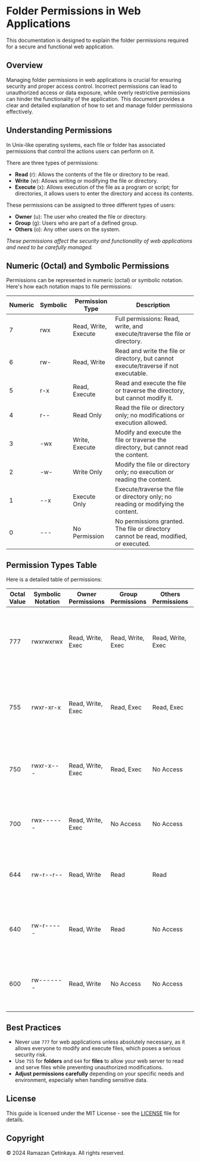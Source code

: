 # Folder Permissions in Web Applications

This documentation is designed to explain the folder permissions required for a secure and functional web application.

## Overview
Managing folder permissions in web applications is crucial for ensuring security and proper access control. Incorrect permissions can lead to unauthorized access or data exposure, while overly restrictive permissions can hinder the functionality of the application. This document provides a clear and detailed explanation of how to set and manage folder permissions effectively. 

## Understanding Permissions

In Unix-like operating systems, each file or folder has associated permissions that control the actions users can perform on it. 

There are three types of permissions:

  - **Read** (r): Allows the contents of the file or directory to be read.
  - **Write** (w): Allows writing or modifying the file or directory.
  - **Execute** (x): Allows execution of the file as a program or script; for directories, it allows users to enter the directory and access its contents.

These permissions can be assigned to three different types of users:

  - **Owner** (u): The user who created the file or directory.
  - **Group** (g): Users who are part of a defined group.
  - **Others** (o): Any other users on the system.
  
_These permissions affect the security and functionality of web applications and need to be carefully managed._

## Numeric (Octal) and Symbolic Permissions

Permissions can be represented in numeric (octal) or symbolic notation. Here's how each notation maps to file permissions:

| Numeric | Symbolic | Permission Type      | Description                                                                             |
|---------|----------|----------------------|-----------------------------------------------------------------------------------------|
| 7       | rwx      | Read, Write, Execute | Full permissions: Read, write, and execute/traverse the file or directory.              |
| 6       | rw-      | Read, Write          | Read and write the file or directory, but cannot execute/traverse if not executable.    |
| 5       | r-x      | Read, Execute        | Read and execute the file or traverse the directory, but cannot modify it.              |
| 4       | r--      | Read Only            | Read the file or directory only; no modifications or execution allowed.                 |
| 3       | -wx      | Write, Execute       | Modify and execute the file or traverse the directory, but cannot read the content.     |
| 2       | -w-      | Write Only           | Modify the file or directory only; no execution or reading the content.                 |
| 1       | --x      | Execute Only         | Execute/traverse the file or directory only; no reading or modifying the content.       |
| 0       | ---      | No Permission        | No permissions granted. The file or directory cannot be read, modified, or executed.    |

## Permission Types Table

Here is a detailed table of permissions:

| Octal Value | Symbolic Notation | Owner Permissions | Group Permissions | Others Permissions | Description                  |
|-------------|-------------------|-------------------|-------------------|--------------------|------------------------------|
| 777         | rwxrwxrwx         | Read, Write, Exec | Read, Write, Exec | Read, Write, Exec  | No restrictions on permissions. Not recommended for most cases due to security concerns. |
| 755         | rwxr-xr-x         | Read, Write, Exec | Read, Exec        | Read, Exec         | Standard setting for web folders; owners can modify, while others can only read and execute. |
| 750         | rwxr-x---         | Read, Write, Exec | Read, Exec        | No Access          | Owners can modify; selected group can read and execute; others have no access. |
| 700         | rwx------         | Read, Write, Exec | No Access         | No Access          | Only the owner has access. Suitable for sensitive directories. |
| 644         | rw-r--r--         | Read, Write       | Read              | Read               | Standard setting for files where the owner writes and others only read. |
| 640         | rw-r-----         | Read, Write       | Read              | No Access          | Owner can write; group can read; others have no access. Ideal for logs or config files. |
| 600         | rw-------         | Read, Write       | No Access         | No Access          | Only the owner can read and write. Secure setting for configuration files. |

## Best Practices

- Never use `777` for web applications unless absolutely necessary, as it allows everyone to modify and execute files, which poses a serious security risk.
- Use `755` for **folders** and `644` for **files** to allow your web server to read and serve files while preventing unauthorized modifications.
- **Adjust permissions carefully** depending on your specific needs and environment, especially when handling sensitive data.

## License

This guide is licensed under the MIT License - see the [LICENSE](LICENSE) file for details.

## Copyright

© 2024 Ramazan Çetinkaya. All rights reserved.
